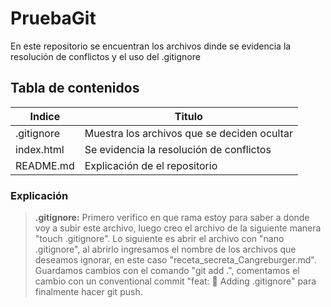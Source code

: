 # PruebaGit
En este repositorio se encuentran los archivos dinde se evidencia la resolución de conflictos y el uso del .gitignore

## Tabla de contenidos
| Indice | Titulo  |
|--|--|
| .gitignore | Muestra los archivos que se deciden ocultar |
| index.html | Se evidencia la resolución de conflictos |
| README.md |  Explicación de el repositorio  |

### Explicación
>**.gitignore:** Primero verifico en que rama estoy para saber a donde voy a subir este archivo, luego creo el archivo de la siguiente manera "touch .gitignore".
>Lo siguiente es abrir el archivo con "nano .gitignore", al abrirlo ingresamos el nombre de los archivos que deseamos ignorar, en este caso "receta_secreta_Cangreburger.md".
>Guardamos cambios con el comando "git add .", comentamos el cambio con un conventional commit "feat: :memo: Adding .gitignore" para finalmente hacer git push.
